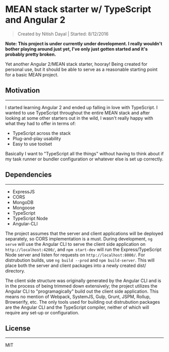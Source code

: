 # MEAN stack starter w/ TypeScript and Angular 2
> Created by Nitish Dayal | Started: 8/12/2016

**Note: This project is under currently under development. I really wouldn't bother playing around just yet, I've only just gotten started and it's probably pretty broken.**

Yet another Angular 2/MEAN stack starter, hooray! Being created for personal use, but it should be able to serve as a reasonable starting point for a basic MEAN project.


## Motivation
___
I started learning Angular 2 and ended up falling in love with TypeScript. I wanted to use TypeScript throughout the entire MEAN stack and after looking at some other starters out in the wild, I wasn't really happy with what they had to offer in terms of:

- TypeScript across the stack
- Plug-and-play usability
- Easy to use toolset

Basically I want to "TypeScript all the things" without having to think about if my task runner or bundler configuration or whatever else is set up correctly. 

## Dependencies
___

* ExpressJS
* CORS
* MongoDB
* Mongoose
* TypeScript
* TypeScript Node
* Angular-CLI

The project assumes that the server and client applications will be deployed separately, so CORS implementation is a must. During development, `ng serve` will use the Angular CLI to serve the client side application on `http://localhost:4200/`, and `npm start-dev` will run the Express/TypeScript Node server and listen for requests on `http://localhost:8000/`. For distrubution builds, use `ng build --prod` and `npm build-server`. This will place both the server and client packages into a newly created dist/ directory.

The client side structure was originally generated by the Angular CLI and is in the process of being trimmed down extensively; the project utilizes the Angular CLI to "programagically" build out the client side application. This means no mention of Webpack, SystemJS, Gulp, Grunt, JSPM, Rollup, Browserify, etc. The only tools used for building out distrubution packages are the Angular CLI and the TypeScript compiler, neither of which will require any set-up or configuration.

## License
___
MIT